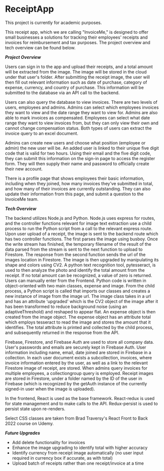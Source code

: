 # ReceiptApp

This project is currently for academic purposes.

This receipt app, which we are calling "InvoiceMe," is designed to offer small businesses a solutions for tracking their employees' receipts and invoices for reimbursement and tax purposes. The project overview and tech overview can be found below.

***Project Overview***

Users can sign in to the app and upload their receipts, and a total amount will be extracted from the image. The image will be stored in the cloud under that user's folder. After submitting the receipt image, the user will then fill out relevant information such as date of purchase, category of expense, currency, and country of purchase. This information will be submitted to the database via an API call to the backend. 

Users can also query the database to view invoices. There are two levels of users, employees and admins. Admins can select which employees invoices they want to view and the date range they want to view for. Admins are also able to mark invoices as compensated. Employees can select what date range they want to view invoices from, but they can only view their own and cannot change compensation status. Both types of users can extract the invoice query to an excel document.

Admins can create new users and choose what position (employee or admin) the new user will be. An added user is linked to their unique five digit code that is valid for two hours. Using their email and the five digit code, they can submit this information on the sign-in page to access the register form. They will then supply their name and password to officially create their new account. 

There is a profile page that shows employees their basic information, including when they joined, how many invoices they've submitted in total, and how many of their invoices are currently outstanding. They can also update their information from this page, and submit a question to the InvoiceMe team.

***Tech Overview***

The backend utilizes Node.js and Python. Node.js uses express for routes, and the controller functions relevant for image text extraction use a child process to run the Python script from a call to the relevant express route. Upon user upload of a receipt, the image is sent to the backend route which has two controller functions. The first parses the image using busboy. Once the write stream has finished, the temporary filename of the result of the data parsed from the stream is sent to the next function to upload to Firestore. The response from the second function sends the url of the images location in Firestore. The image is then upgraded by manipulating its shape and colors using CV2. A python text recognition tool, pytesseract, is used to then analyze the photo and identify the total amount from the receipt. If no total amount can be recognized, a value of zero is returned. Users can manually enter from the Frontend. Python code is written in object-oriented with two main classes, expense and image. From the child process, a Python script is called that imports our classes and creates a new instance of image from the image url. The image class takes in a url and has an attribute 'upgraded' which is the CV2 object of the image after it has been transformed to reduce background noise (using an adaptiveThreshold) and reshaped to appear flat. An expense object is then created from the image object. The expense object has an attribute total which employs tesseract to read the image and stores the amount that it identifies. The total attribute is printed and collected by the child process, and subsequently returned in the response from the API.

Firebase, Firestore, and Firebase Auth are used to store all company data. User's passwords and emails are securely kept in Firebase Auth. User information including name, email, date joined are stored in Firebase in a collection. In each user document exists a subcollection, invoices, where invoice information entered by the user, as well as a link to the relevant Firestore image of receipt, are stored. When admins query invoices for multiple employees, a collectiongroup query is employed. Receipt images are stored in Firestore, under a folder named by the ID of the user in Firebase (which is recognized by the getAuth instance of the currently signed-in user when the image is uploaded).

In the frontend, React is used as the base framework. React-redux is used for state management and to make calls to the API. Redux-persist is used to persist state upon re-renders.

Select CSS classes are taken from Brad Traversy's React Front to Back 2022 course on Udemy.

***Future Upgrades***
- Add delete functionality for invoices
- Enhance the image upgrading to identify total with higher accuracy
- Identify currency from receipt image automatically (no user input required in currency box if accurate, as with total)
- Upload batch of receipts rather than one receipt/invoice at a time


